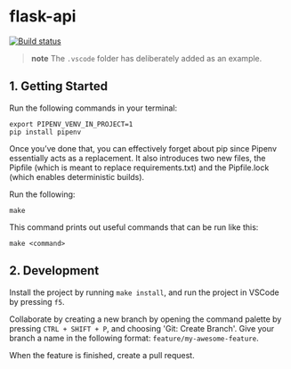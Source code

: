 # flask-api

[![Build status](https://menziess.visualstudio.com/flask-api/_apis/build/status/CI)](https://menziess.visualstudio.com/flask-api/_build/latest?definitionId=8)

> **note** The `.vscode` folder has deliberately added as an example.

## 1. Getting Started

Run the following commands in your terminal:

    export PIPENV_VENV_IN_PROJECT=1
    pip install pipenv

Once you’ve done that, you can effectively forget about pip since Pipenv essentially acts as a replacement. It also introduces two new files, the Pipfile (which is meant to replace requirements.txt) and the Pipfile.lock (which enables deterministic builds).

Run the following:

    make

This command prints out useful commands that can be run like this:

    make <command>

## 2. Development

Install the project by running `make install`, and run the project in VSCode by pressing `f5`.

Collaborate by creating a new branch by opening the command palette by pressing `CTRL + SHIFT + P`, and choosing 'Git: Create Branch'. Give your branch a name in the following format: `feature/my-awesome-feature`.

When the feature is finished, create a pull request.
